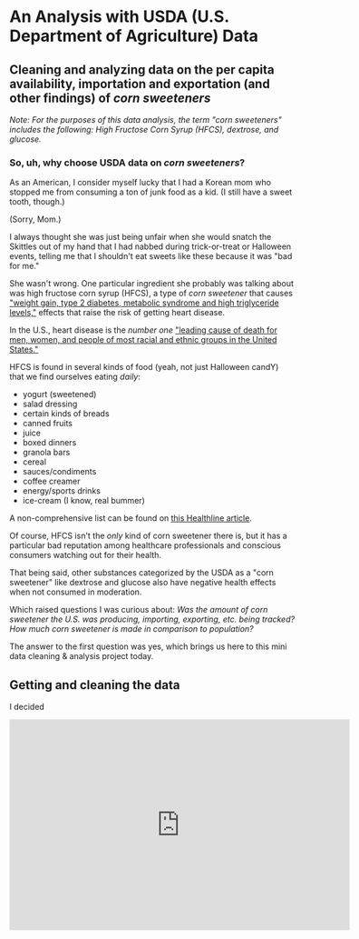 # An Analysis with USDA (U.S. Department of Agriculture) Data
## Cleaning and analyzing data on the per capita availability, importation and exportation (and other findings) of _corn sweeteners_

*_Note: For the purposes of this data analysis, the term "corn sweeteners" includes the following: High Fructose Corn Syrup (HFCS), dextrose, and glucose._*

### So, uh, why choose USDA data on *corn sweeteners*? 

As an American, I consider myself lucky that I had a Korean mom who stopped me from consuming a ton of junk food as a kid. (I still have a sweet tooth, though.)

(Sorry, Mom.)

I always thought she was just being unfair when she would snatch the Skittles out of my hand that I had nabbed during trick-or-treat or Halloween events, telling me that I shouldn't eat sweets like these because it was "bad for me."

She wasn't wrong. One particular ingredient she probably was talking about was high fructose corn syrup (HFCS), a type of *corn sweetener* that causes ["weight gain, type 2 diabetes, metabolic syndrome and high triglyceride levels,"](https://www.mayoclinic.org/healthy-lifestyle/nutrition-and-healthy-eating/expert-answers/high-fructose-corn-syrup/faq-20058201 "Link to MayoClinic website") effects that raise the risk of getting heart disease.

In the U.S., heart disease is the *number one* ["leading cause of death for men, women, and people of most racial and ethnic groups in the United States."](https://www.cdc.gov/heartdisease/facts.htm#:~:text=Heart%20disease%20is%20the%20leading,1%20in%20every%204%20deaths.) 

HFCS is found in several kinds of food (yeah, not just Halloween candY) that we find ourselves eating *daily*:

* yogurt (sweetened)
* salad dressing
* certain kinds of breads 
* canned fruits
* juice 
* boxed dinners
* granola bars
* cereal 
* sauces/condiments
* coffee creamer
* energy/sports drinks 
* ice-cream (I know, real bummer)

A non-comprehensive list can be found on [this Healthline article](https://www.healthline.com/nutrition/20-foods-with-high-fructose-corn-syrup#section20).

Of course, HFCS isn't the *only* kind of corn sweetener there is, but it has a particular bad reputation among healthcare professionals and conscious consumers watching out for their health.

That being said, other substances categorized by the USDA as a "corn sweetener" like dextrose and glucose also have negative health effects when not consumed in moderation.

Which raised questions I was curious about: *_Was the amount of corn sweetener the U.S. was producing, importing, exporting, etc. being tracked? How much corn sweetener is made in comparison to population?_*

The answer to the first question was yes, which brings us here to this mini data cleaning & analysis project today. 

## Getting and cleaning the data




I decided 

<iframe width="600" height="371" seamless frameborder="0" scrolling="no" src="https://docs.google.com/spreadsheets/d/e/2PACX-1vSjQYJanahYRgjMdP2bRpHYrrGwKR1pwsMcw9gPp77WAGtbg0Y0WN1f8t-ZUQUU0cSa7md7EkkEwfqA/pubchart?oid=841126474&amp;format=interactive"></iframe>

